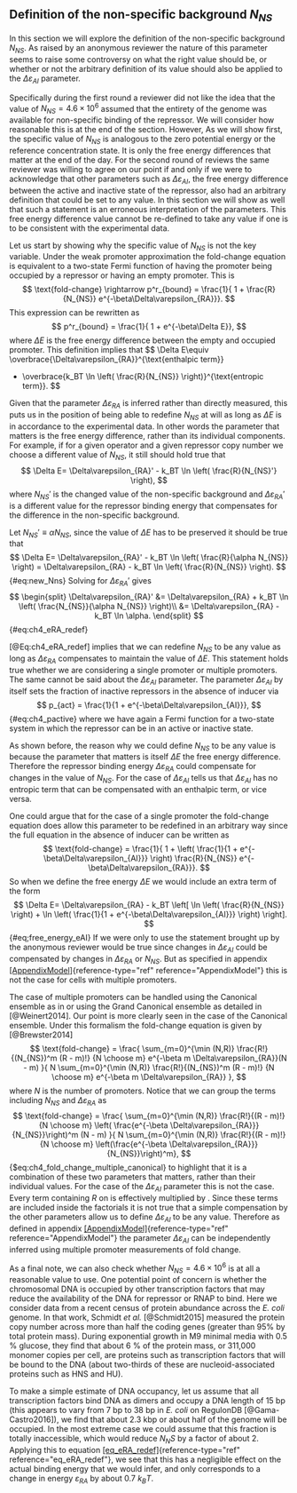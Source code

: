 ## Definition of the non-specific background $N_{NS}$

In this section we will explore the definition of the non-specific background
$N_{NS}$. As raised by an anonymous reviewer the nature of this parameter seems
to raise some controversy on what the right value should be, or whether or not
the arbitrary definition of its value should also be applied to the
$\Delta\varepsilon_{AI}$ parameter.

Specifically during the first round a reviewer did not like the idea that the
value of $N_{NS} = 4.6 \times 10^6$ assumed that the entirety of the genome was
available for non-specific binding of the repressor. We will consider how
reasonable this is at the end of the section. However, As we will show first,
the specific value of $N_{NS}$ is analogous to the zero potential energy or the
reference concentration state. It is only the free energy differences that
matter at the end of the day. For the second round of reviews the same reviewer
was willing to agree on our point if and only if we were to acknowledge that
other parameters such as $\Delta\varepsilon_{AI}$, the free energy difference
between the active and inactive state of the repressor, also had an arbitrary
definition that could be set to any value. In this section we will show as well
that such a statement is an erroneous interpretation of the parameters. This
free energy difference value cannot be re-defined to take any value if one is to
be consistent with the experimental data.

Let us start by showing why the specific value of $N_{NS}$ is not the key
variable. Under the weak promoter approximation the fold-change equation is
equivalent to a two-state Fermi function of having the promoter being occupied
by a repressor or having an empty promoter. This is
$$
\text{fold-change} \rightarrow p^r_{bound} = \frac{1}{ 1 +
\frac{R}{N_{NS}} e^{-\beta\Delta\varepsilon_{RA}}}.
$$ 
This expression can be rewritten as
$$
p^r_{bound} = \frac{1}{ 1 + e^{-\beta\Delta E}},
$$
where $\Delta E$ is the free energy difference between the empty and occupied
promoter. This definition implies that
$$
\Delta E\equiv \overbrace{\Delta\varepsilon_{RA}}^{\text{enthalpic term}}
  - \overbrace{k_BT \ln \left( \frac{R}{N_{NS}} \right)}^{\text{entropic term}}.
$$

Given that the parameter $\Delta\varepsilon_{RA}$ is inferred rather than
directly measured, this puts us in the position of being able to redefine
$N_{NS}$ at will as long as $\Delta E$ is in accordance to the experimental
data. In other words the parameter that matters is the free energy difference,
rather than its individual components. For example, if for a given operator and
a given repressor copy number we choose a different value of $N_{NS}$, it still
should hold true that
$$
\Delta E= \Delta\varepsilon_{RA}' - k_BT \ln \left( \frac{R}{N_{NS}'} \right),
$$
where $N_{NS}'$ is the changed value of the non-specific background and
$\Delta\varepsilon_{RA}'$ is a different value for the repressor binding energy
that compensates for the difference in the non-specific background.

Let $N_{NS}' \equiv \alpha N_{NS}$, since the value of $\Delta E$ has to be
preserved it should be true that
$$
\Delta E= \Delta\varepsilon_{RA}' - 
k_BT \ln \left( \frac{R}{\alpha N_{NS}} \right)
= \Delta\varepsilon_{RA} - k_BT \ln \left( \frac{R}{N_{NS}} \right).
$${#eq:new_Nns}
Solving for $\Delta\varepsilon_{RA}'$ gives 
$$
\begin{split}
\Delta\varepsilon_{RA}' &= \Delta\varepsilon_{RA} + 
k_BT \ln \left( \frac{N_{NS}}{\alpha N_{NS}} \right)\\
&= \Delta\varepsilon_{RA} - k_BT \ln \alpha.
\end{split}
$${#eq:ch4_eRA_redef}

[@Eq:ch4_eRA_redef] implies that we can redefine $N_{NS}$ to be any value as long as
$\Delta\varepsilon_{RA}$ compensates to maintain the value of $\Delta E$. This
statement holds true whether we are considering a single promoter or multiple
promoters. The same cannot be said about the $\Delta\varepsilon_{AI}$ parameter.
The parameter $\Delta\varepsilon_{AI}$ by itself sets the fraction of inactive
repressors in the absence of inducer via
$$
p_{act} = \frac{1}{1 + e^{-\beta\Delta\varepsilon_{AI}}},
$${#eq:ch4_pactive}
where we have again a Fermi function for a two-state system in which the
repressor can be in an active or inactive state.

As shown before, the reason why we could define $N_{NS}$ to be any value is
because the parameter that matters is itself $\Delta E$ the free energy
difference. Therefore the repressor binding energy $\Delta\varepsilon_{RA}$
could compensate for changes in the value of $N_{NS}$. For the case of
$\Delta\varepsilon_{AI}$ tells us that $\Delta\varepsilon_{AI}$ has no entropic
term that can be compensated with an enthalpic term, or vice versa.

One could argue that for the case of a single promoter the fold-change equation
does allow this parameter to be redefined in an arbitrary way since the full
equation in the absence of inducer can be written as
$$
\text{fold-change} = \frac{1}{
1 + \left( \frac{1}{1 + e^{-\beta\Delta\varepsilon_{AI}}} \right)
\frac{R}{N_{NS}} e^{-\beta\Delta\varepsilon_{RA}}}.
$$ 
So when we define the free energy $\Delta E$ we would include an extra term of
the form
$$
\Delta E= \Delta\varepsilon_{RA} - 
k_BT \left[ \ln \left( \frac{R}{N_{NS}} \right) +
\ln \left( \frac{1}{1 + e^{-\beta\Delta\varepsilon_{AI}}} \right) \right].
$${#eq;free_energy_eAI}
If we were only to use the statement brought up by the anonymous reviewer would
be true since changes in $\Delta\varepsilon_{AI}$ could be compensated by
changes in $\Delta\varepsilon_{RA}$ or $N_{NS}$. But as specified in appendix
[\[AppendixModel\]](#AppendixModel){reference-type="ref"
reference="AppendixModel"} this is not the case for cells with multiple
promoters.

The case of multiple promoters can be handled using the Canonical ensemble as in
or using the Grand Canonical ensemble as detailed in [@Weinert2014]. Our point
is more clearly seen in the case of the Canonical ensemble. Under this formalism
the fold-change equation is given by [@Brewster2014]
$$
\text{fold-change} = \frac{
\sum_{m=0}^{\min (N,R)} \frac{R!}{(N_{NS})^m (R - m)!}
{N \choose m} e^{-\beta m \Delta\varepsilon_{RA}}(N - m)
}{
N \sum_{m=0}^{\min (N,R)} \frac{R!}{(N_{NS})^m (R - m)!}
{N \choose m} e^{-\beta m \Delta\varepsilon_{RA}}
},
$$ 
where $N$ is the number of promoters. Notice that we can group the terms
including $N_{NS}$ and $\Delta\varepsilon_{RA}$ as 
$$
\text{fold-change} = \frac{
\sum_{m=0}^{\min (N,R)} \frac{R!}{(R - m)!}
{N \choose m} \left(
\frac{e^{-\beta \Delta\varepsilon_{RA}}}{N_{NS}}\right)^m (N - m)
}{
N \sum_{m=0}^{\min (N,R)} \frac{R!}{(R - m)!}
{N \choose m} \left(\frac{e^{-\beta \Delta\varepsilon_{RA}}}{N_{NS}}\right)^m},
$${$eq:ch4_fold_change_multiple_canonical}
to highlight that it is a combination of these two parameters that matters,
rather than their individual values. For the case of the
$\Delta\varepsilon_{AI}$ parameter this is not the case. Every term containing
$R$ on is effectively multiplied by . Since these terms are included inside the
factorials it is not true that a simple compensation by the other parameters
allow us to define $\Delta\varepsilon_{AI}$ to be any value. Therefore as
defined in appendix [\[AppendixModel\]](#AppendixModel){reference-type="ref"
reference="AppendixModel"} the parameter $\Delta\varepsilon_{AI}$ can be
independently inferred using multiple promoter measurements of fold change.

As a final note, we can also check whether $N_{NS} = 4.6 \times 10^6$ is at all
a reasonable value to use. One potential point of concern is whether the
chromosomal DNA is occupied by other transcription factors that may reduce the
availability of the DNA for repressor or RNAP to bind. Here we consider data
from a recent census of protein abundance across the *E. coli* genome. In that
work, Schmidt *et al.* [@Schmidt2015] measured the protein copy number across
more than half the coding genes (greater than 95% by total protein mass). During
exponential growth in M9 minimal media with 0.5 % glucose, they find that about
6 % of the protein mass, or 311,000 monomer copies per cell, are proteins such
as transcription factors that will be bound to the DNA (about two-thirds of
these are nucleoid-associated proteins such as HNS and HU).

To make a simple estimate of DNA occupancy, let us assume that all transcription
factors bind DNA as dimers and occupy a DNA length of 15 bp (this appears to
vary from 7 bp to 38 bp in *E. coli* on RegulonDB [@Gama-Castro2016]), we find
that about 2.3 kbp or about half of the genome will be occupied. In the most
extreme case we could assume that this fraction is totally inaccessible, which
would reduce $N_NS$ by a factor of about $2$. Applying this to equation
[\[eq_eRA_redef\]](#eq_eRA_redef){reference-type="ref"
reference="eq_eRA_redef"}, we see that this has a negligible effect on the
actual binding energy that we would infer, and only corresponds to a change in
energy $\varepsilon_{RA}$ by about 0.7 $k_B T$.
